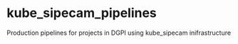 # kube_sipecam_pipelines
Production pipelines for projects in DGPI using kube_sipecam inifrastructure
